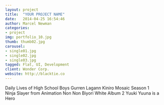 ```yaml
---
layout: project
title:  "YOUR PROJECT NAME"
date:   2014-04-25 16:54:46
author: Marcel Newman
categories:
- project
img: portfolio_10.jpg
thumb: thumb02.jpg
carousel:
- single01.jpg
- single02.jpg
- single03.jpg
tagged: Flat, UI, Development
client: Wonder Corp.
website: http://blacktie.co
---
```

Daily Lives of High School Boys
Gurren Lagann
Kiniro Mosaic Season 1
Ninja Slayer from Animation
Non Non Biyori
White Album 2
Yuuki Yuuna is a Hero
